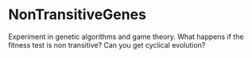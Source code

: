 NonTransitiveGenes
==================

Experiment in genetic algorithms and game theory. What happens if the fitness test is non transitive? Can you get cyclical evolution? 
